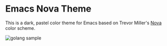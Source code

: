 # Emacs Nova Theme

This is a dark, pastel color theme for Emacs based on Trevor Miller's [Nova](https://trevordmiller.com/projects/nova) color scheme.

![golang sample](https://github.com/muirmanders/emacs-nova-theme/raw/master/screenshot-go.png "golang sample")
